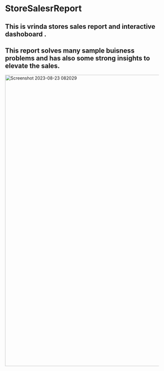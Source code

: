 # StoreSalesrReport
## This is vrinda stores sales report and interactive dashoboard .
## This report solves many sample buisness problems and has also some strong insights to elevate the sales.

<img width="956" alt="Screenshot 2023-08-23 082029" src="https://github.com/MD786Arif/StoreSalesrReport/assets/75136826/57fdca9e-6712-4807-95f7-a6f281e5ee81">
